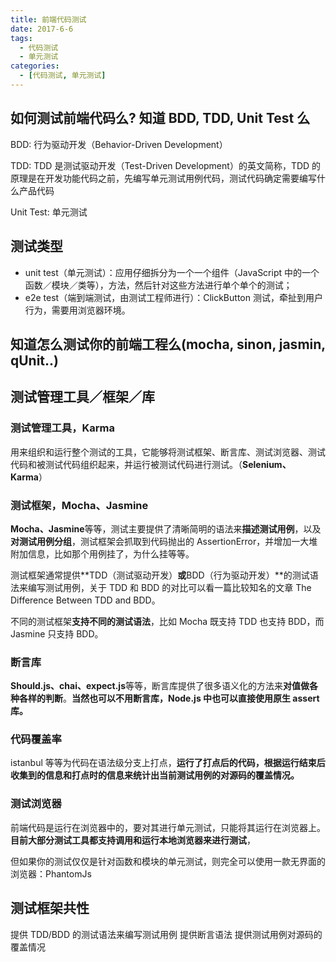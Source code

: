 ```yaml
---
title: 前端代码测试
date: 2017-6-6
tags:
  - 代码测试
  - 单元测试
categories:
  - [代码测试, 单元测试]
---
```


## 如何测试前端代码么? 知道 BDD, TDD, Unit Test 么

BDD: 行为驱动开发（Behavior-Driven Development）

TDD: TDD 是测试驱动开发（Test-Driven Development）的英文简称，TDD 的原理是在开发功能代码之前，先编写单元测试用例代码，测试代码确定需要编写什么产品代码

Unit Test: 单元测试

## 测试类型

- unit test（单元测试）：应用仔细拆分为一个一个组件（JavaScript 中的一个函数／模块／类等），方法，然后针对这些方法进行单个单个的测试；
- e2e test（端到端测试，由测试工程师进行）：ClickButton 测试，牵扯到用户行为，需要用浏览器环境。

## 知道怎么测试你的前端工程么(mocha, sinon, jasmin, qUnit..)

## 测试管理工具／框架／库

### 测试管理工具，Karma

用来组织和运行整个测试的工具，它能够将测试框架、断言库、测试浏览器、测试代码和被测试代码组织起来，并运行被测试代码进行测试。（**Selenium、Karma**）

### 测试框架，Mocha、Jasmine

**Mocha、Jasmine**等等，测试主要提供了清晰简明的语法来**描述测试用例**，以及**对测试用例分组**，测试框架会抓取到代码抛出的 AssertionError，并增加一大堆附加信息，比如那个用例挂了，为什么挂等等。

测试框架通常提供**TDD（测试驱动开发）**或**BDD（行为驱动开发）**的测试语法来编写测试用例，关于 TDD 和 BDD 的对比可以看一篇比较知名的文章 The Difference Between TDD and BDD。

不同的测试框架**支持不同的测试语法**，比如 Mocha 既支持 TDD 也支持 BDD，而 Jasmine 只支持 BDD。

### 断言库

**Should.js、chai、expect.js**等等，断言库提供了很多语义化的方法来**对值做各种各样的判断**。**当然也可以不用断言库，Node.js 中也可以直接使用原生 assert 库。**

### 代码覆盖率

istanbul 等等为代码在语法级分支上打点，**运行了打点后的代码，根据运行结束后收集到的信息和打点时的信息来统计出当前测试用例的对源码的覆盖情况。**

### 测试浏览器

前端代码是运行在浏览器中的，要对其进行单元测试，只能将其运行在浏览器上。**目前大部分测试工具都支持调用和运行本地浏览器来进行测试**，

但如果你的测试仅仅是针对函数和模块的单元测试，则完全可以使用一款无界面的浏览器：PhantomJs

## 测试框架共性

提供 TDD/BDD 的测试语法来编写测试用例
提供断言语法
提供测试用例对源码的覆盖情况
